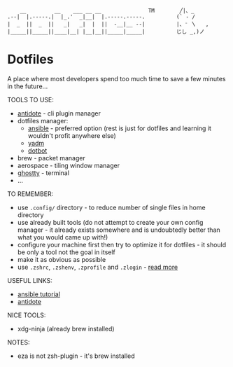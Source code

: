 ```
    __         __    ___ __ __               TM        ╱|、_
.--|  |.-----.|  |_.'  _|__|  |.-----.-----.          (` - /
|  _  ||  _  ||   _|   _|  |  ||  -__|__ --|          |、⁻ 〵   ,
|_____||_____||____|__| |__|__||_____|_____|          じし _,)ノ
```


# Dotfiles

A place where most developers spend too much time to save a few minutes in the future...

<!-- TODO -->
TOOLS TO USE:
- [antidote](https://github.com/getantidote/antidote) - cli plugin manager
- dotfiles manager:
  - [ansible](https://www.ansible.com/) - preferred option (rest is just for dotfiles and learning it wouldn't profit anywhere else)
  - [yadm](https://yadm.io/)
  - [dotbot](https://github.com/anishathalye/dotbot)
- brew - packet manager
- aerospace - tiling window manager
- [ghostty](https://ghostty.org/) - terminal
- ...

TO REMEMBER:
- use `.config/` directory - to reduce number of single files in home directory
- use already built tools (do not attempt to create your own config manager - it already exists somewhere and is undoubtedly better than what you would came up with!)
- configure your machine first then try to optimize it for dotfiles - it should be only a tool not the goal in itself
- make it as obvious as possible
- use `.zshrc`, `.zshenv`, `.zprofile` and `.zlogin` - [read more](https://mac.install.guide/terminal/zshrc-zprofile)

USEFUL LINKS:
- [ansible tutorial](https://phelipetls.github.io/posts/introduction-to-ansible/)
- [antidote](https://getantidote.github.io)

NICE TOOLS:
- xdg-ninja (already brew installed)

NOTES:
- eza is not zsh-plugin - it's brew installed
